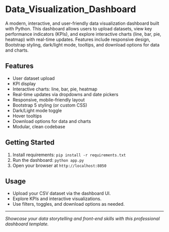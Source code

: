 # Data_Visualization_Dashboard

A modern, interactive, and user-friendly data visualization dashboard built with Python. This dashboard allows users to upload datasets, view key performance indicators (KPIs), and explore interactive charts (line, bar, pie, heatmap) with real-time updates. Features include responsive design, Bootstrap styling, dark/light mode, tooltips, and download options for data and charts.

## Features
- User dataset upload
- KPI display
- Interactive charts: line, bar, pie, heatmap
- Real-time updates via dropdowns and date pickers
- Responsive, mobile-friendly layout
- Bootstrap 5 styling (or custom CSS)
- Dark/Light mode toggle
- Hover tooltips
- Download options for data and charts
- Modular, clean codebase

## Getting Started
1. Install requirements: `pip install -r requirements.txt`
2. Run the dashboard: `python app.py`
3. Open your browser at `http://localhost:8050`

## Usage
- Upload your CSV dataset via the dashboard UI.
- Explore KPIs and interactive visualizations.
- Use filters, toggles, and download options as needed.

---

*Showcase your data storytelling and front-end skills with this professional dashboard template.*